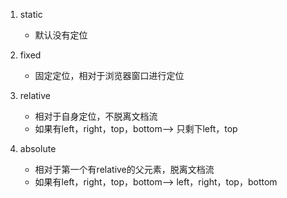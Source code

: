 1. static
    - 默认没有定位

2. fixed
    - 固定定位，相对于浏览器窗口进行定位
3. relative
    - 相对于自身定位，不脱离文档流
    - 如果有left，right，top，bottom--> 只剩下left，top
4. absolute
    - 相对于第一个有relative的父元素，脱离文档流
    - 如果有left，right，top，bottom--> left，right，top，bottom